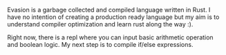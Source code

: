 Evasion is a garbage collected and compiled language written in Rust.
I have no intention of creating a production ready language but my aim is to understand compiler optimization and learn rust along the way :).

Right now, there is a repl where you can input basic arithmetic operation and boolean logic. My next step is to compile if/else expressions.

